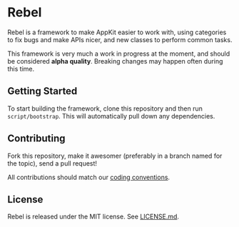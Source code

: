 # Rebel

Rebel is a framework to make AppKit easier to work with, using categories to fix bugs and make APIs nicer, and new classes to perform common tasks.

This framework is very much a work in progress at the moment, and should be considered **alpha quality**. Breaking changes may happen often during this time.

## Getting Started

To start building the framework, clone this repository and then run `script/bootstrap`. This will automatically pull down any dependencies.

## Contributing

Fork this repository, make it awesomer (preferably in a branch named for the topic), send a pull request!

All contributions should match our [coding conventions](https://github.com/github/objective-c-conventions).

## License

Rebel is released under the MIT license. See [LICENSE.md](https://github.com/github/Rebel/blob/master/LICENSE.md).
